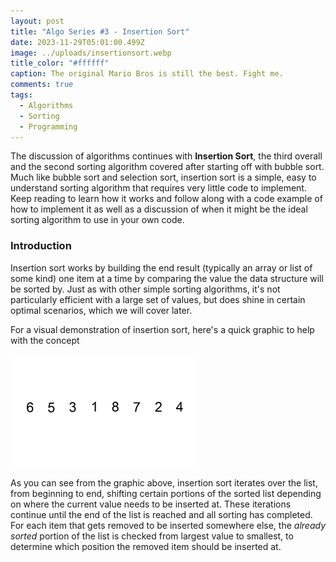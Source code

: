 ```yaml
---
layout: post
title: "Algo Series #3 - Insertion Sort"
date: 2023-11-29T05:01:00.499Z
image: ../uploads/insertionsort.webp
title_color: "#ffffff"
caption: The original Mario Bros is still the best. Fight me.
comments: true
tags:
  - Algorithms
  - Sorting
  - Programming
---
```

The discussion of algorithms continues with **Insertion Sort**, the third overall and the second sorting algorithm covered after starting off with bubble sort. Much like bubble sort and selection sort, insertion sort is a simple, easy to understand sorting algorithm that requires very little code to implement. Keep reading to learn how it works and follow along with a code example of how to implement it as well as a discussion of when it might be the ideal sorting algorithm to use in your own code.

### Introduction

Insertion sort works by building the end result (typically an array or list of some kind) one item at a time by comparing the value the data structure will be sorted by. Just as with other simple sorting algorithms, it's not particularly efficient with a large set of values, but does shine in certain optimal scenarios, which we will cover later. 

For a visual demonstration of insertion sort, here's a quick graphic to help with the concept

![A visual demonstration of the Insertion Sort algorithm](../uploads/insertion-sort-example-300px.gif "Swfung8, CC BY-SA 3.0 <https://creativecommons.org/licenses/by-sa/3.0>, via Wikimedia Commons")

As you can see from the graphic above, insertion sort iterates over the list, from beginning to end, shifting certain portions of the sorted list depending on where the current value needs to be inserted at. These iterations continue until the end of the list is reached and all sorting has completed. For each item that gets removed to be inserted somewhere else, the *already sorted* portion of the list is checked from largest value to smallest, to determine which position the removed item should be inserted at.